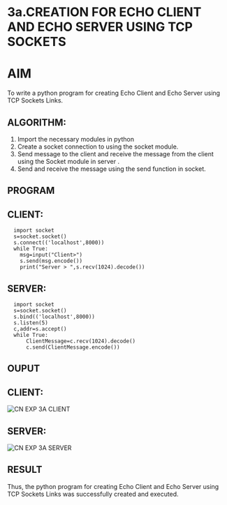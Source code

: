 # 3a.CREATION FOR ECHO CLIENT AND ECHO SERVER USING TCP SOCKETS
# AIM
To write a python program for creating Echo Client and Echo Server using TCP
Sockets Links.
## ALGORITHM:
1. Import the necessary modules in python
2. Create a socket connection to using the socket module.
3. Send message to the client and receive the message from the client using the Socket module in
 server .
4. Send and receive the message using the send function in socket.
## PROGRAM
  ## CLIENT:
      import socket
      s=socket.socket()
      s.connect(('localhost',8000))
      while True:
        msg=input("Client>")
        s.send(msg.encode())
        print("Server > ",s.recv(1024).decode())

  ## SERVER:
      import socket
      s=socket.socket()
      s.bind(('localhost',8000))
      s.listen(5)
      c,addr=s.accept()
      while True:
          ClientMessage=c.recv(1024).decode()
          c.send(ClientMessage.encode())



## OUPUT
  ## CLIENT:
![CN EXP 3A CLIENT](https://github.com/user-attachments/assets/76ca41b2-b14d-4b0e-afdc-50e6d5acf789)
  ## SERVER:
![CN EXP 3A SERVER](https://github.com/user-attachments/assets/56d54d4c-34fd-42e6-9ad5-2fcede3f74f6)


## RESULT
Thus, the python program for creating Echo Client and Echo Server using TCP Sockets Links 
was successfully created and executed.
